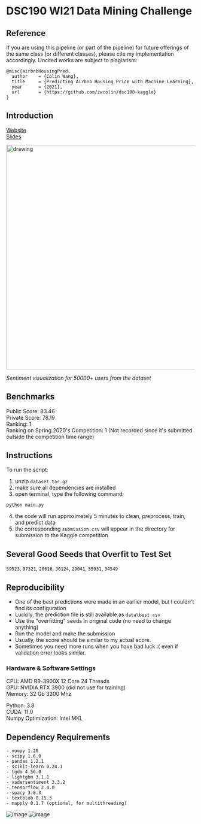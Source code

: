 # DSC190 WI21 Data Mining Challenge
## Reference
If you are using this pipeline (or part of the pipeline) for future offerings of the same class (or different classes), please cite my implementation accordingly. Uncited works are subject to plagiarism: 
```
@misc{airbnbHousingPred,
  author    = {Colin Wang},
  title     = {Predicting Airbnb Housing Price with Machine Learning},
  year      = {2021},
  url       = {https://github.com/zwcolin/dsc190-kaggle}
}
```
## Introduction
[Website](https://www.kaggle.com/c/ucsd-dsc190-wi21-introduction-to-data-mining/overview)  
[Slides](https://docs.google.com/presentation/d/1WxgHtFA0XqmbKwXgYtmNk5FQRq42FbVMjAH-fJgcZMo/edit#slide=id.p)  

<img src="https://user-images.githubusercontent.com/59942464/109371716-ffdd1200-785a-11eb-93a9-dba5bfa7a8cd.png" title="Sentiment visualization for 50000+ users from the dataset!" alt="drawing" width="600"/>  

*Sentiment visualization for 50000+ users from the dataset*

## Benchmarks
Public Score: 83.46  
Private Score: 78.19  
Ranking: 1  
Ranking on Spring 2020's Competition: 1 (Not recorded since it's submitted outside the competition time range)

## Instructions
To run the script:
1. unzip `dataset.tar.gz`
2. make sure all dependencies are installed
3. open terminal, type the following command:
```
python main.py
```
4. the code will run approximately 5 minutes to clean, preprocess, train, and predict data
5. the corresponding `submission.csv` will appear in the directory for submission to the Kaggle competition

## Several Good Seeds that Overfit to Test Set
`59523`, `97321`, `20616`, `36124`, `29041`, `55931`, `34549`

## Reproducibility
- One of the best predictions were made in an earlier model, but I couldn't find its configuration
- Luckily, the prediction file is still available as `data\best.csv`
- Use the "overfitting" seeds in original code (no need to change anything)
- Run the model and make the submission
- Usually, the score should be similar to my actual score. 
- Sometimes you need more runs when you have bad luck :( even if validation error looks similar.

### Hardware & Software Settings

CPU: AMD R9-3900X 12 Core 24 Threads  
GPU: NVIDIA RTX 3900 (did not use for training)  
Memory: 32 Gb 3200 Mhz  

Python: 3.8  
CUDA: 11.0  
Numpy Optimization: Intel MKL  

## Dependency Requirements
```
- numpy 1.20
- scipy 1.6.0
- pandas 1.2.1
- scikit-learn 0.24.1
- tqdm 4.56.0
- lightgbm 3.1.1
- vadersentiment 3.3.2
- tensorflow 2.4.0
- spacy 3.0.3
- textblob 0.15.3
- mapply 0.1.7 (optional, for multithreading)
```

![image](https://user-images.githubusercontent.com/59942464/109370458-429beb80-7855-11eb-8637-a1b46b5b9ed0.png)
![image](https://user-images.githubusercontent.com/59942464/109370478-59dad900-7855-11eb-9e61-a90d7fae67d8.png)

